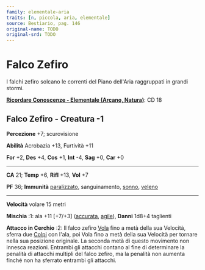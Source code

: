 ```yaml
---
family: elementale-aria
traits: [n, piccola, aria, elementale]
source: Bestiario, pag. 146
original-name: TODO
original-srd: TODO
---
```


# Falco Zefiro

I falchi zefiro solcano le correnti del Piano dell'Aria raggruppati in grandi
stormi.

**[Ricordare Conoscenze - Elementale (Arcano, Natura)](/azioni/abilita/ricordare-conoscenze)**:
CD 18

## Falco Zefiro - Creatura -1

**Percezione** +7; scurovisione

**Abilità** Acrobazia +13, Furtività +11

**For** +2, **Des** +4, **Cos** +1, **Int** -4, **Sag** +0, **Car** +0

---

**CA** 21; **Temp** +6, **Rifl** +13, **Vol** +7

**PF** 36; **Immunità** [paralizzato](/condizioni/paralizzato), sanguinamento,
[sonno](/tratti/sonno), [veleno](/tratti/veleno)

---

**Velocità** volare 15 metri

**Mischia** :1: ala +11 \[+7/+3] ([accurata](/tratti/accurata),
[agile](/tratti/agile)), **Danni** 1d8+4 taglienti

**Attacco in Cerchio** :2: Il falco zefiro [Vola](/azioni/volare) fino a metà
della sua Velocità, sferra due [Colpi](/azioni/colpire) con l'ala, poi Vola fino
a metà della sua Velocità per tornare nella sua posizione originale. La seconda
metà di questo movimento non innesca reazioni. Entrambi gli attacchi contano al
fine di determinare la penalità di attacchi multipli del falco zefiro, ma la
penalità non aumenta finché non ha sferrato entrambi gli attacchi.
